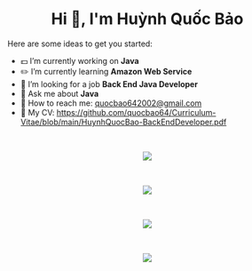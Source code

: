 <h1 align="center">Hi 👋, I'm Huỳnh Quốc Bảo</h1>


Here are some ideas to get you started:

- :dollar: I’m currently working on **Java**
- :pencil2: I’m currently learning **Amazon Web Service**
- :telescope: I’m looking for a job **Back End Java Developer**
- :speech_balloon: Ask me about **Java**
- :e-mail: How to reach me: quocbao642002@gmail.com
- :page_facing_up: My CV: https://github.com/quocbao64/Curriculum-Vitae/blob/main/HuynhQuocBao-BackEndDeveloper.pdf


<br>
<p align="center">
  <img align="center" src="https://github-profile-trophy.vercel.app/?username=quocbao64&theme=dracula&column=7&no-frame=true" />
</p>

<br>

<p align="center">
  <img align="center" src="https://streak-stats.demolab.com/?user=quocbao64&theme=dracula" />
</p>

<br>

<p align="center">
  <img align="center" src="https://github-readme-stats-git-masterrstaa-rickstaa.vercel.app/api?username=quocbao64&show_icons=true&theme=dracula" />
</p>

<br>

<p align="center">
  <img align="center" src="https://github-readme-stats-git-masterrstaa-rickstaa.vercel.app/api/top-langs/?username=quocbao64&layout=compact&theme=dracula" />
</p>
